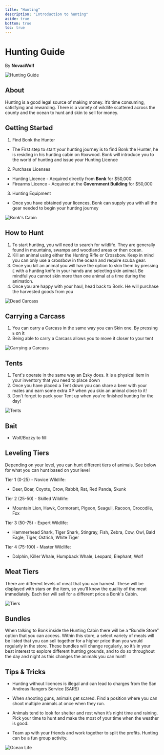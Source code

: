 ```yaml
---
title: "Hunting"
description: "Introduction to hunting"
aside: true
bottom: true
toc: true
---
```


# Hunting Guide

By **NovaaWolf**

![Hunting Guide](https://i.imgur.com/Pbmws0j.png)


## About
Hunting is a good legal source of making money. It’s time consuming, satisfying and rewarding. There is a variety of wildlife scattered across the county and the ocean to hunt and skin to sell for money.


## Getting Started

1. Find Bonk the Hunter
- The First step to start your hunting journey is to find Bonk the Hunter, he is residing in his hunting cabin on Roxwood. Bonk will introduce you to the world of hunting and issue your Hunting Licence
2. Purchase Licenses 
- Hunting Licence - Acquired directly from **Bonk** for $50,000
- Firearms Licence - Acquired at the **Government Building** for $50,000
3. Hunting Equipment
  - Once you have obtained your licences, Bonk can supply you with all the gear needed to begin your hunting journey 

![Bonk's Cabin](https://imgur.com/66MSPnb.png)


## How to Hunt

1. To start hunting, you will need to search for wildlife. They are generally found in mountains, swamps and woodland areas or then ocean.
2. Kill an animal using either the Hunting Rifle or Crossbow. Keep in mind you can only use a crossbow in the ocean and require scuba gear.
3. Once you kill an animal you will have the option to skin them by pressing ```E``` with a hunting knife in your hands and selecting skin animal. Be mindful you cannot skin more than one animal at a time during the animation.
4. Once you are happy with your haul, head back to Bonk. He will purchase the harvested goods from you

![Dead Carcass](https://imgur.com/IWD9fvx.png)

## Carrying a Carcass

1. You can carry a Carcass in the same way you can Skin one. By pressing ```E``` on it
2. Being able to carry a Carcass allows you to move it closer to your tent

![Carrying a Carcass](https://imgur.com/paqd9ZR.png)

## Tents

1. Tent's operate in the same way an Esky does. It is a physical item in your inventory that you need to place down 
2. Once you have placed a Tent down you can share a beer with your mates and earn some extra XP when you skin an animal close to it!
3. Don't forget to pack your Tent up when you're finished hunting for the day! 

![Tents](https://imgur.com/ZowAIsv.png)

## Bait

- Wolf/Bozzy to fill

## Leveling Tiers
Depending on your level, you can hunt different tiers of animals. See below for what you can hunt based on your level

Tier 1 (0-25) - Novice Wildlife:
 - Deer, Boar, Coyote, Crow, Rabbit, Rat, Red Panda, Skunk

Tier 2 (25-50) - Skilled Wildlife:
 - Mountain Lion, Hawk, Cormorant, Pigeon, Seagull, Racoon, Crocodile, Fox

Tier 3 (50-75) - Expert Wildlife:
 - Hammerhead Shark, Tiger Shark, Stingray, Fish, Zebra, Cow, Owl, Bald Eagle, Tiger, Ostrich, White Tiger

Tier 4 (75-100) - Master Wildlife: 
 - Dolphin, Killer Whale, Humpback Whale, Leopard, Elephant, Wolf


## Meat Tiers

There are different levels of meat that you can harvest. These will be displayed with stars on the item, so you’ll know the quality of the meat immediately. Each tier will sell for a different price a Bonk's Cabin.


![Tiers]()

## Bundles
When talking to Bonk inside the Hunting Cabin there will be a “Bundle Store” option that you can access. Within this store, a select variety of meats will be listed that you can sell together for a higher price than you would regularly in the store. These bundles will change regularly, so it’s in your best interest to explore different hunting grounds, and to do so throughout the day and night as this changes the animals you can hunt! 

## Tips & Tricks

- Hunting without licences is illegal and can lead to charges from the San Andreas Rangers Service (SARS)

- When shooting guns, animals get scared. Find a position where you can shoot multiple animals at once when they run.

- Animals tend to look for shelter and rest when it’s night time and raining. Pick your time to hunt and make the most of your time when the weather is good. 

- Team up with your friends and work together to split the profits. Hunting can be a fun group activity.

![Ocean Life](https://i.imgur.com/ciePpUw.png)


